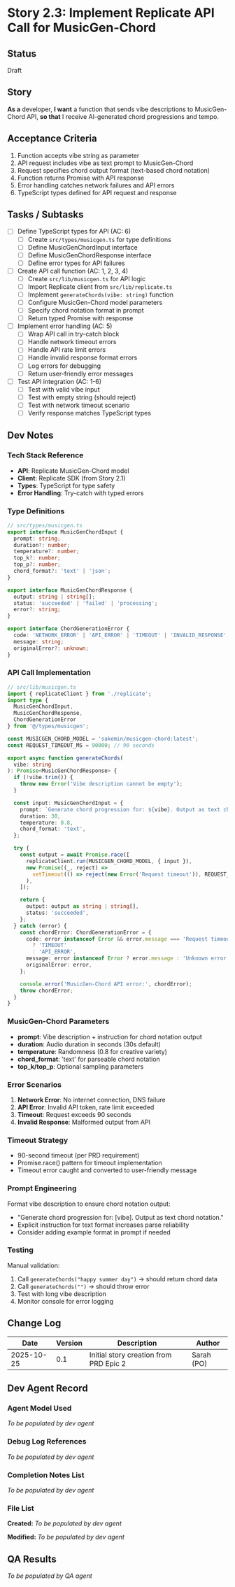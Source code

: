 # Story 2.3: Implement Replicate API Call for MusicGen-Chord

## Status
Draft

## Story
**As a** developer,
**I want** a function that sends vibe descriptions to MusicGen-Chord API,
**so that** I receive AI-generated chord progressions and tempo.

## Acceptance Criteria
1. Function accepts vibe string as parameter
2. API request includes vibe as text prompt to MusicGen-Chord
3. Request specifies chord output format (text-based chord notation)
4. Function returns Promise with API response
5. Error handling catches network failures and API errors
6. TypeScript types defined for API request and response

## Tasks / Subtasks
- [ ] Define TypeScript types for API (AC: 6)
  - [ ] Create `src/types/musicgen.ts` for type definitions
  - [ ] Define MusicGenChordInput interface
  - [ ] Define MusicGenChordResponse interface
  - [ ] Define error types for API failures
- [ ] Create API call function (AC: 1, 2, 3, 4)
  - [ ] Create `src/lib/musicgen.ts` for API logic
  - [ ] Import Replicate client from `src/lib/replicate.ts`
  - [ ] Implement `generateChords(vibe: string)` function
  - [ ] Configure MusicGen-Chord model parameters
  - [ ] Specify chord notation format in prompt
  - [ ] Return typed Promise with response
- [ ] Implement error handling (AC: 5)
  - [ ] Wrap API call in try-catch block
  - [ ] Handle network timeout errors
  - [ ] Handle API rate limit errors
  - [ ] Handle invalid response format errors
  - [ ] Log errors for debugging
  - [ ] Return user-friendly error messages
- [ ] Test API integration (AC: 1-6)
  - [ ] Test with valid vibe input
  - [ ] Test with empty string (should reject)
  - [ ] Test with network timeout scenario
  - [ ] Verify response matches TypeScript types

## Dev Notes

### Tech Stack Reference
- **API**: Replicate MusicGen-Chord model
- **Client**: Replicate SDK (from Story 2.1)
- **Types**: TypeScript for type safety
- **Error Handling**: Try-catch with typed errors

### Type Definitions
```typescript
// src/types/musicgen.ts
export interface MusicGenChordInput {
  prompt: string;
  duration?: number;
  temperature?: number;
  top_k?: number;
  top_p?: number;
  chord_format?: 'text' | 'json';
}

export interface MusicGenChordResponse {
  output: string | string[];
  status: 'succeeded' | 'failed' | 'processing';
  error?: string;
}

export interface ChordGenerationError {
  code: 'NETWORK_ERROR' | 'API_ERROR' | 'TIMEOUT' | 'INVALID_RESPONSE';
  message: string;
  originalError?: unknown;
}
```

### API Call Implementation
```typescript
// src/lib/musicgen.ts
import { replicateClient } from './replicate';
import type {
  MusicGenChordInput,
  MusicGenChordResponse,
  ChordGenerationError
} from '@/types/musicgen';

const MUSICGEN_CHORD_MODEL = 'sakemin/musicgen-chord:latest';
const REQUEST_TIMEOUT_MS = 90000; // 90 seconds

export async function generateChords(
  vibe: string
): Promise<MusicGenChordResponse> {
  if (!vibe.trim()) {
    throw new Error('Vibe description cannot be empty');
  }

  const input: MusicGenChordInput = {
    prompt: `Generate chord progression for: ${vibe}. Output as text chord notation.`,
    duration: 30,
    temperature: 0.8,
    chord_format: 'text',
  };

  try {
    const output = await Promise.race([
      replicateClient.run(MUSICGEN_CHORD_MODEL, { input }),
      new Promise((_, reject) =>
        setTimeout(() => reject(new Error('Request timeout')), REQUEST_TIMEOUT_MS)
      ),
    ]);

    return {
      output: output as string | string[],
      status: 'succeeded',
    };
  } catch (error) {
    const chordError: ChordGenerationError = {
      code: error instanceof Error && error.message === 'Request timeout'
        ? 'TIMEOUT'
        : 'API_ERROR',
      message: error instanceof Error ? error.message : 'Unknown error occurred',
      originalError: error,
    };

    console.error('MusicGen-Chord API error:', chordError);
    throw chordError;
  }
}
```

### MusicGen-Chord Parameters
- **prompt**: Vibe description + instruction for chord notation output
- **duration**: Audio duration in seconds (30s default)
- **temperature**: Randomness (0.8 for creative variety)
- **chord_format**: 'text' for parseable chord notation
- **top_k/top_p**: Optional sampling parameters

### Error Scenarios
1. **Network Error**: No internet connection, DNS failure
2. **API Error**: Invalid API token, rate limit exceeded
3. **Timeout**: Request exceeds 90 seconds
4. **Invalid Response**: Malformed output from API

### Timeout Strategy
- 90-second timeout (per PRD requirement)
- Promise.race() pattern for timeout implementation
- Timeout error caught and converted to user-friendly message

### Prompt Engineering
Format vibe description to ensure chord notation output:
- "Generate chord progression for: [vibe]. Output as text chord notation."
- Explicit instruction for text format increases parse reliability
- Consider adding example format in prompt if needed

### Testing
Manual validation:
1. Call `generateChords("happy summer day")` → should return chord data
2. Call `generateChords("")` → should throw error
3. Test with long vibe description
4. Monitor console for error logging

## Change Log
| Date | Version | Description | Author |
|------|---------|-------------|--------|
| 2025-10-25 | 0.1 | Initial story creation from PRD Epic 2 | Sarah (PO) |

## Dev Agent Record

### Agent Model Used
_To be populated by dev agent_

### Debug Log References
_To be populated by dev agent_

### Completion Notes List
_To be populated by dev agent_

### File List
**Created:**
_To be populated by dev agent_

**Modified:**
_To be populated by dev agent_

## QA Results
_To be populated by QA agent_
